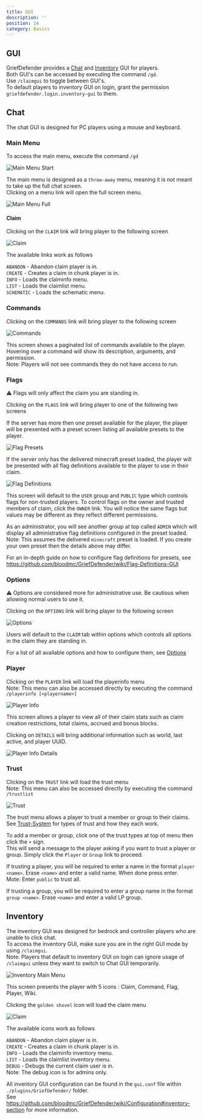 ```yaml
---
title: GUI
description: ''
position: 14
category: Basics
---
```


## GUI

GriefDefender provides a [Chat](#Chat) and [Inventory](#Inventory) GUI for players.  
Both GUI's can be accessed by executing the command `/gd`.  
Use `/claimgui` to toggle between GUI's.  
To default players to inventory GUI on login, grant the permission `griefdefender.login.inventory-gui` to them.  


## Chat  

The chat GUI is designed for PC players using a mouse and keyboard.  


### Main Menu  

To access the main menu, execute the command `/gd`  

![Main Menu Start](https://i.imgur.com/gvrqPUl.png)  

The main menu is designed as a `throw-away` menu, meaning it is not meant to take up the full chat screen.  
Clicking on a menu link will open the full screen menu.  

![Main Menu Full](https://i.imgur.com/YQmihfG.png)  

#### Claim  

Clicking on the `CLAIM` link will bring player to the following screen  

![Claim](https://i.imgur.com/YQmihfG.png)  

The available links work as follows  

`ABANDON` - Abandon claim player is in.  
`CREATE` - Creates a claim in chunk player is in.  
`INFO` - Loads the claiminfo menu.  
`LIST` - Loads the claimlist menu.  
`SCHEMATIC` - Loads the schematic menu.  

### Commands  

Clicking on the `COMMANDS` link will bring player to the following screen  

![Commands](https://i.imgur.com/ypaKgrv.png)  

This screen shows a paginated list of commands available to the player. Hovering over a command will show its description, arguments, and permission.  
Note: Players will not see commands they do not have access to run.  


### Flags  

:warning: Flags will only affect the claim you are standing in.  

Clicking on the `FLAGS` link will bring player to one of the following two screens  
 
If the server has more then one preset available for the player, the player will be presented with a preset screen listing all available presets to the player.  

 
![Flag Presets](https://i.imgur.com/GuXPpcy.png)  

If the server only has the delivered minecraft preset loaded, the player will be presented with all flag definitions available to the player to use in their claim.  

![Flag Definitions](https://i.imgur.com/ETLunlL.png)  

This screen will default to the `USER` group and `PUBLIC` type which controls flags for non-trusted players.  To control flags on the owner and trusted members of claim, click the `OWNER` link.  You will notice the same flags but values may be different as they reflect different permissions.  


As an administrator, you will see another group at top called `ADMIN` which will display all administrative flag definitions configured in the preset loaded.  
Note: This assumes the delivered `minecraft` preset is loaded. If you create your own preset then the details above may differ.  

For an in-depth guide on how to configure flag definitions for presets, see https://github.com/bloodmc/GriefDefender/wiki/Flag-Definitions-GUI  


### Options  

:warning: Options are considered more for administrative use.  Be cautious when allowing normal users to use it.  

Clicking on the `OPTIONS` link will bring player to the following screen  

![Options](https://i.imgur.com/3HcWKQA.png)  


Users will default to the `CLAIM` tab within options which controls all options in the claim they are standing in.  


For a list of all available options and how to configure them, see [Options](https://github.com/bloodmc/GriefDefender/wiki/Options)  


### Player  

Clicking on the `PLAYER` link will load the playerinfo menu  
Note: This menu can also be accessed directly by executing the command `/playerinfo [<playername>]`  

![Player Info](https://i.imgur.com/PPbrPwi.png)  

This screen allows a player to view all of their claim stats such as claim creation restrictions, total claims, accrued and bonus blocks.  

Clicking on `DETAILS` will bring additional information such as world, last active, and player UUID.  

![Player Info Details](https://i.imgur.com/0cjvNKc.png)  


### Trust  

Clicking on the `TRUST` link will load the trust menu  
Note: This menu can also be accessed directly by executing the command `/trustlist`  


![Trust](https://i.imgur.com/T75Gvpw.png)  

The trust menu allows a player to trust a member or group to their claims.  
See [Trust-System](https://github.com/bloodmc/GriefDefender/wiki/Trust-System) for types of trust and how they each work.  

To add a member or group, click one of the trust types at top of menu then click the `+` sign.  
This will send a message to the player asking if you want to trust a player or group.  Simply click the `Player` or `Group` link to proceed.  

If trusting a player, you will be required to enter a name in the format `player <name>`. Erase `<name>` and enter a valid name. When done press enter.  
Mote: Enter `public` to trust all.  

If trusting a group, you will be required to enter a group name in the format `group <name>`. Erase `<name>` and enter a valid LP group.  



## Inventory  

The inventory GUI was designed for bedrock and controller players who are unable to click chat.  
To access the inventory GUI, make sure you are in the right GUI mode by using `/claimgui`.  
Note: Players that default to inventory GUI on login can ignore usage of `/claimgui` unless they want to switch to Chat GUI temporarily.  


![Inventory Main Menu](https://i.imgur.com/dgO8OON.png)  

This screen presents the player with 5 icons  : Claim, Command, Flag, Player, Wiki.  

Clicking the `golden shovel` icon will load the claim menu  

![Claim](https://i.imgur.com/JFxoyqJ.png)  

The available icons work as follows  

`ABANDON` - Abandon claim player is in.  
`CREATE` - Creates a claim in chunk player is in.  
`INFO` - Loads the claiminfo inventory menu.  
`LIST` - Loads the claimlist inventory menu.  
`DEBUG` - Debugs the current claim user is in.  
Note: The debug icon is for admins only.  

All inventory GUI configuration can be found in the `gui.conf` file within `./plugins/GriefDefender/` folder.  
See https://github.com/bloodmc/GriefDefender/wiki/Configuration#inventory-section for more information.  